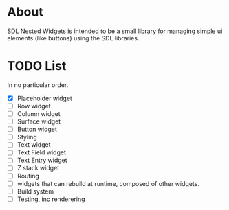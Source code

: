 # About

SDL Nested Widgets is intended to be a small library for managing simple ui elements (like buttons) using the SDL libraries.

# TODO List

In no particular order.

- [x] Placeholder widget
- [ ] Row widget
- [ ] Column widget
- [ ] Surface widget
- [ ] Button widget
- [ ] Styling
- [ ] Text widget
- [ ] Text Field widget
- [ ] Text Entry widget
- [ ] Z stack widget
- [ ] Routing
- [ ] widgets that can rebuild at runtime, composed of other widgets.
- [ ] Build system
- [ ] Testing, inc renderering